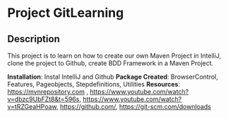  # Project GitLearning
## Description
This project is to learn on how to create our own Maven Project in IntelliJ, clone the project to Github, create BDD Framework in a Maven Project.

**Installation**: Instal IntelliJ and Github 
**Package Created**: BrowserControl, Features, Pageobjects, Stepdefinitions, Utilities 
**Resources**: https://mvnrepository.com , https://www.youtube.com/watch?v=dbzc9UbFZt8&t=596s, https://www.youtube.com/watch?v=tRZGeaHPoaw, https://github.com/, https://git-scm.com/downloads
